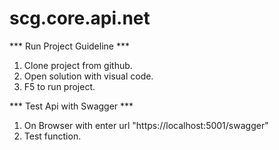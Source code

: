 # scg.core.api.net

*** Run Project Guideline ***
1. Clone project from github.
2. Open solution with visual code.
3. F5 to run project.

*** Test Api with Swagger ***
1. On Browser with enter url "https://localhost:5001/swagger"
2. Test function.
